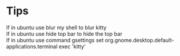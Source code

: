 # Tips
If in ubuntu use blur my shell to blur kitty  
If in ubuntu use hide top bar to hide the top bar  
If in ubuntu use command gsettings set org.gnome.desktop.default-applications.terminal exec 'kitty'   
